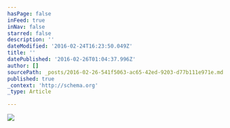```yaml
---
hasPage: false
inFeed: true
inNav: false
starred: false
description: ''
dateModified: '2016-02-24T16:23:50.049Z'
title: ''
datePublished: '2016-02-26T01:04:37.996Z'
author: []
sourcePath: _posts/2016-02-26-541f5063-ac65-42ed-9203-d77b111e971e.md
published: true
_context: 'http://schema.org'
_type: Article

---
```

![](https://the-grid-user-content.s3-us-west-2.amazonaws.com/81715afb-3311-418f-8a74-a08e5b2dd51f.jpg)